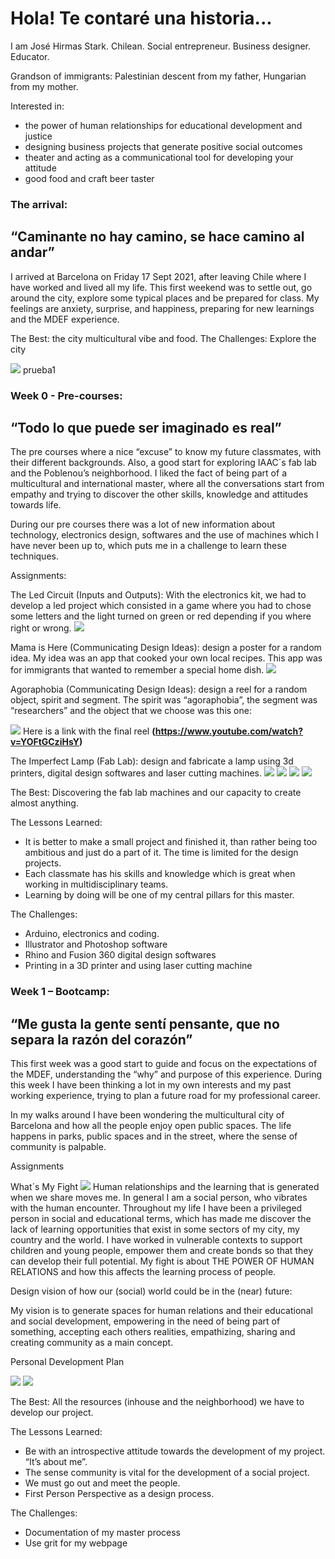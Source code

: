 # Hola! Te contaré una historia...

I am José Hirmas Stark. Chilean. Social entrepreneur. Business designer. Educator.

Grandson of immigrants: Palestinian descent from my father, Hungarian from my mother. 

Interested in: 
-	the power of human relationships for educational development and justice
-	designing business projects that generate positive social outcomes
-	theater and acting as a communicational tool for developing your attitude
-	good food and craft beer taster


### The arrival: 
## “Caminante no hay camino, se hace camino al andar”

I arrived at Barcelona on Friday 17 Sept 2021, after leaving Chile where I have worked and lived all my life. This first weekend was to settle out, go around the city, explore some typical places and be prepared for class. My feelings are anxiety, surprise, and happiness, preparing for new learnings and the MDEF experience.

The Best: the city multicultural vibe and food.
The Challenges: Explore the city 

<img src="/Users/josehirmas/Desktop/MDEF /MDEF website/mdef-template/docs/images/imageintro.jpg">
prueba1


### Week 0 - Pre-courses:
## “Todo lo que puede ser imaginado es real”

The pre courses where a nice “excuse” to know my future classmates, with their different backgrounds. Also, a good start for exploring IAAC´s fab lab and the Poblenou’s neighborhood. I liked the fact of being part of a multicultural and international master, where all the conversations start from empathy and trying to discover the other skills, knowledge and attitudes towards life. 

During our pre courses there was a lot of new information about technology, electronics design, softwares and the use of machines which I have never been up to, which puts me in a challenge to learn these techniques.

Assignments:

The Led Circuit (Inputs and Outputs): With the electronics kit, we had to develop a led project which consisted in a game where you had to chose some letters and the light turned on green or red depending if you where right or wrong. 
![](/Users/josehirmas/Desktop/MDEF/MDEFwebsite/mdef-template/docs/images/Imagenledcircuit.jpg)
   
Mama is Here (Communicating Design Ideas): design a poster for a random idea. My idea was an app that cooked your own local recipes. This app was for immigrants that wanted to remember a special home dish. 
![](/Users/josehirmas/Desktop/MDEF/MDEFwebsite/mdef-template/docs/images/Imagenmamaishere.png)
     
Agoraphobia (Communicating Design Ideas): design a reel for a random object, spirit and segment. The spirit was “agoraphobia”, the segment was “researchers” and the object that we choose was this one:

![](/Users/josehirmas/Desktop/MDEF/MDEFwebsite/mdef-template/docs/images/Imagenagoraphobia.jpg)
Here is a link with the final reel **(https://www.youtube.com/watch?v=YOFtGCziHsY)**

The Imperfect Lamp (Fab Lab): design and fabricate a lamp using 3d printers, digital design softwares and laser cutting machines. 
![](/Users/josehirmas/Desktop/MDEF/MDEFwebsite/mdef-template/docs/images/Imagenlamp1.jpg)
![](/Users/josehirmas/Desktop/MDEF/MDEFwebsite/mdef-template/docs/images/Imagenlamp2.jpg)
![](/Users/josehirmas/Desktop/MDEF/MDEFwebsite/mdef-template/docs/images/Imagenlamp3.jpg)
![](/Users/josehirmas/Desktop/MDEF/MDEFwebsite/mdef-template/docs/images/Imagenlamp4.jpg)

The Best: Discovering the fab lab machines and our capacity to create almost anything.

The Lessons Learned:
-	It is better to make a small project and finished it, than rather being too ambitious and just do a part of it. The time is limited for the design projects.
-	Each classmate has his skills and knowledge which is great when working in multidisciplinary teams.
-	Learning by doing will be one of my central pillars for this master.

The Challenges:
-	Arduino, electronics and coding.
-	Illustrator and Photoshop software 
-	Rhino and Fusion 360 digital design softwares
-	Printing in a 3D printer and using laser cutting machine


### Week 1 – Bootcamp:
## “Me gusta la gente sentí pensante, que no separa la razón del corazón”

This first week was a good start to guide and focus on the expectations of the MDEF, understanding the “why” and purpose of this experience. During this week I have been thinking a lot in my own interests and my past working experience, trying to plan a future road for my professional career.

In my walks around I have been wondering the multicultural city of Barcelona and how all the people enjoy open public spaces. The life happens in parks, public spaces and in the street, where the sense of community is palpable. 
          
          
Assignments

What´s My Fight
![](/Users/josehirmas/Desktop/MDEF/MDEFwebsite/mdef-template/docs/images/Imagenmyfight.jpg)
Human relationships and the learning that is generated when we share moves me. In general I am a social person, who vibrates with the human encounter. Throughout my life I have been a privileged person in social and educational terms, which has made me discover the lack of learning opportunities that exist in some sectors of my city, my country and the world. I have worked in vulnerable contexts to support children and young people, empower them and create bonds so that they can develop their full potential. 
My fight is about THE POWER OF HUMAN RELATIONS and how this affects the learning process of people. 

Design vision of how our (social) world could be in the (near) future:

My vision is to generate spaces for human relations and their educational and social development, empowering in the need of being part of something, accepting each others realities, empathizing, sharing and creating community as a main concept.


Personal Development Plan

![](/Users/josehirmas/Desktop/MDEF/MDEFwebsite/mdef-template/docs/images/imagena1.jpg)
![](/Users/josehirmas/Desktop/MDEF/MDEFwebsite/mdef-template/docs/images/imagena2.jpg)

The Best: 
All the resources (inhouse and the neighborhood) we have to develop our project. 

The Lessons Learned:
-	Be with an introspective attitude towards the development of my project. “It’s about me”.
-	The sense community is vital for the development of a social project. 
-	We must go out and meet the people.
-	First Person Perspective as a design process.

The Challenges:
-	Documentation of my master process
-	Use grit for my webpage 


